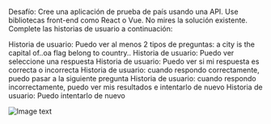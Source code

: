 Desafío: Cree una aplicación de prueba de país usando una API. Use bibliotecas front-end como React o Vue. No mires la solución existente. Complete las historias de usuario a continuación:

Historia de usuario: Puedo ver al menos 2 tipos de preguntas: a city is the capital of..oa flag belong to country..
Historia de usuario: Puedo ver seleccione una respuesta
Historia de usuario: Puedo ver si mi respuesta es correcta o incorrecta
Historia de usuario: cuando respondo correctamente, puedo pasar a la siguiente pregunta
Historia de usuario: cuando respondo incorrectamente, puedo ver mis resultados e intentarlo de nuevo
Historia de usuario: Puedo intentarlo de nuevo


![Image text](https://ibb.co/6wjLdfW)
